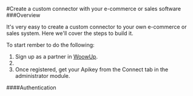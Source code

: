 #Create a custom connector with your e-commerce or sales software
###Overview

It's very easy to create a custom connector to your own e-commerce or sales system. Here we'll cover the steps to build it.

To start rember to do the following:

1. Sign up as a partner in [WoowUp](http://www.woowup.com).
2. 
2. Once registered, get your Apikey from the Connect tab in the administrator module.

####Authentication

